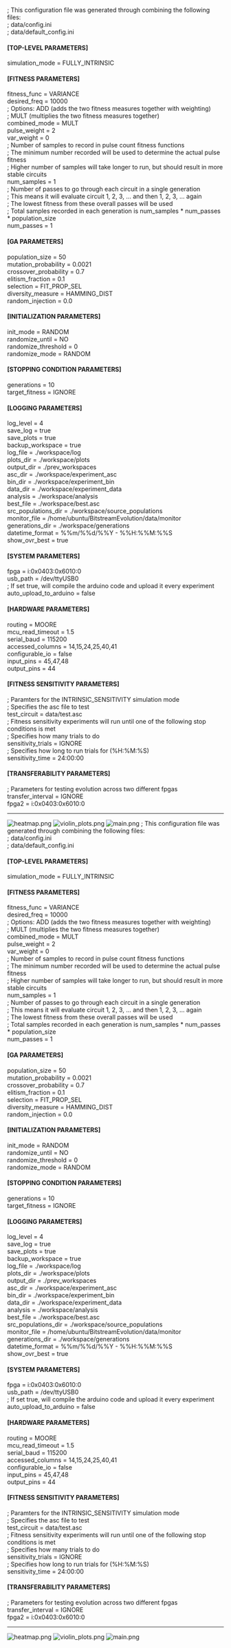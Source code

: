 ; This configuration file was generated through combining the following files:  
; data/config.ini  
; data/default_config.ini  
  
#### [TOP-LEVEL PARAMETERS]  
simulation_mode = FULLY_INTRINSIC  
  
#### [FITNESS PARAMETERS]  
fitness_func = VARIANCE  
desired_freq = 10000  
; Options:  ADD (adds the two fitness measures together with weighting)  
;			MULT (multiplies the two fitness measures together)  
combined_mode = MULT  
pulse_weight = 2  
var_weight = 0  
; Number of samples to record in pulse count fitness functions  
; The minimum number recorded will be used to determine the actual pulse fitness  
; Higher number of samples will take longer to run, but should result in more stable circuits  
num_samples = 1  
; Number of passes to go through each circuit in a single generation  
; This means it will evaluate circuit 1, 2, 3, ... and then 1, 2, 3, ... again  
; The lowest fitness from these overall passes will be used  
; Total samples recorded in each generation is num_samples * num_passes * population_size  
num_passes = 1  
  
#### [GA PARAMETERS]  
population_size = 50  
mutation_probability = 0.0021  
crossover_probability = 0.7  
elitism_fraction = 0.1  
selection = FIT_PROP_SEL  
diversity_measure = HAMMING_DIST  
random_injection = 0.0  
  
#### [INITIALIZATION PARAMETERS]  
init_mode = RANDOM  
randomize_until = NO  
randomize_threshold = 0  
randomize_mode = RANDOM  
  
#### [STOPPING CONDITION PARAMETERS]  
generations = 10  
target_fitness = IGNORE  
  
#### [LOGGING PARAMETERS]  
log_level = 4  
save_log = true  
save_plots = true  
backup_workspace = true  
log_file = ./workspace/log  
plots_dir = ./workspace/plots  
output_dir = ./prev_workspaces  
asc_dir = ./workspace/experiment_asc  
bin_dir = ./workspace/experiment_bin  
data_dir = ./workspace/experiment_data  
analysis = ./workspace/analysis  
best_file = ./workspace/best.asc  
src_populations_dir = ./workspace/source_populations  
monitor_file = /home/ubuntu/BitstreamEvolution/data/monitor  
generations_dir = ./workspace/generations  
datetime_format = %%m/%%d/%%Y - %%H:%%M:%%S  
show_ovr_best = true  
  
#### [SYSTEM PARAMETERS]  
fpga = i:0x0403:0x6010:0  
usb_path = /dev/ttyUSB0  
; If set true, will compile the arduino code and upload it every experiment  
auto_upload_to_arduino = false  
  
#### [HARDWARE PARAMETERS]  
routing = MOORE  
mcu_read_timeout = 1.5  
serial_baud = 115200  
accessed_columns = 14,15,24,25,40,41  
configurable_io = false  
input_pins = 45,47,48  
output_pins = 44  
  
#### [FITNESS SENSITIVITY PARAMETERS]  
; Paramters for the INTRINSIC_SENSITIVITY simulation mode  
; Specifies the asc file to test  
test_circuit = data/test.asc  
; Fitness sensitivity experiments will run until one of the following stop conditions is met  
; Specifies how many trials to do  
sensitivity_trials = IGNORE  
; Specifies how long to run trials for (%H:%M:%S)  
sensitivity_time = 24:00:00  
  
#### [TRANSFERABILITY PARAMETERS]  
; Parameters for testing evolution across two different fpgas  
transfer_interval = IGNORE  
fpga2 = i:0x0403:0x6010:0  
  
-----
![heatmap.png](plots/heatmap.png)
![violin_plots.png](plots/violin_plots.png)
![main.png](plots/main.png)
; This configuration file was generated through combining the following files:  
; data/config.ini  
; data/default_config.ini  
  
#### [TOP-LEVEL PARAMETERS]  
simulation_mode = FULLY_INTRINSIC  
  
#### [FITNESS PARAMETERS]  
fitness_func = VARIANCE  
desired_freq = 10000  
; Options:  ADD (adds the two fitness measures together with weighting)  
;			MULT (multiplies the two fitness measures together)  
combined_mode = MULT  
pulse_weight = 2  
var_weight = 0  
; Number of samples to record in pulse count fitness functions  
; The minimum number recorded will be used to determine the actual pulse fitness  
; Higher number of samples will take longer to run, but should result in more stable circuits  
num_samples = 1  
; Number of passes to go through each circuit in a single generation  
; This means it will evaluate circuit 1, 2, 3, ... and then 1, 2, 3, ... again  
; The lowest fitness from these overall passes will be used  
; Total samples recorded in each generation is num_samples * num_passes * population_size  
num_passes = 1  
  
#### [GA PARAMETERS]  
population_size = 50  
mutation_probability = 0.0021  
crossover_probability = 0.7  
elitism_fraction = 0.1  
selection = FIT_PROP_SEL  
diversity_measure = HAMMING_DIST  
random_injection = 0.0  
  
#### [INITIALIZATION PARAMETERS]  
init_mode = RANDOM  
randomize_until = NO  
randomize_threshold = 0  
randomize_mode = RANDOM  
  
#### [STOPPING CONDITION PARAMETERS]  
generations = 10  
target_fitness = IGNORE  
  
#### [LOGGING PARAMETERS]  
log_level = 4  
save_log = true  
save_plots = true  
backup_workspace = true  
log_file = ./workspace/log  
plots_dir = ./workspace/plots  
output_dir = ./prev_workspaces  
asc_dir = ./workspace/experiment_asc  
bin_dir = ./workspace/experiment_bin  
data_dir = ./workspace/experiment_data  
analysis = ./workspace/analysis  
best_file = ./workspace/best.asc  
src_populations_dir = ./workspace/source_populations  
monitor_file = /home/ubuntu/BitstreamEvolution/data/monitor  
generations_dir = ./workspace/generations  
datetime_format = %%m/%%d/%%Y - %%H:%%M:%%S  
show_ovr_best = true  
  
#### [SYSTEM PARAMETERS]  
fpga = i:0x0403:0x6010:0  
usb_path = /dev/ttyUSB0  
; If set true, will compile the arduino code and upload it every experiment  
auto_upload_to_arduino = false  
  
#### [HARDWARE PARAMETERS]  
routing = MOORE  
mcu_read_timeout = 1.5  
serial_baud = 115200  
accessed_columns = 14,15,24,25,40,41  
configurable_io = false  
input_pins = 45,47,48  
output_pins = 44  
  
#### [FITNESS SENSITIVITY PARAMETERS]  
; Paramters for the INTRINSIC_SENSITIVITY simulation mode  
; Specifies the asc file to test  
test_circuit = data/test.asc  
; Fitness sensitivity experiments will run until one of the following stop conditions is met  
; Specifies how many trials to do  
sensitivity_trials = IGNORE  
; Specifies how long to run trials for (%H:%M:%S)  
sensitivity_time = 24:00:00  
  
#### [TRANSFERABILITY PARAMETERS]  
; Parameters for testing evolution across two different fpgas  
transfer_interval = IGNORE  
fpga2 = i:0x0403:0x6010:0  
  
-----
![heatmap.png](plots/heatmap.png)
![violin_plots.png](plots/violin_plots.png)
![main.png](plots/main.png)
